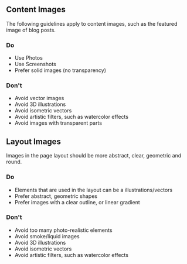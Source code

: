 ## Content Images

The following guidelines apply to content images, such as the featured image of blog posts.

### Do
* Use Photos
* Use Screenshots
* Prefer solid images (no transparency)

### Don't
* Avoid vector images
* Avoid 3D illustrations
* Avoid isometric vectors
* Avoid artistic filters, such as watercolor effects
* Avoid images with transparent parts

## Layout Images

Images in the page layout should be more abstract, clear, geometric and round. 

### Do

* Elements that are used in the layout can be a illustrations/vectors
* Prefer abstract, geometric shapes
* Prefer images with a clear outline, or linear gradient

### Don't

* Avoid too many photo-realistic elements
* Avoid smoke/liquid images
* Avoid 3D illustrations
* Avoid isometric vectors
* Avoid artistic filters, such as watercolor effects

